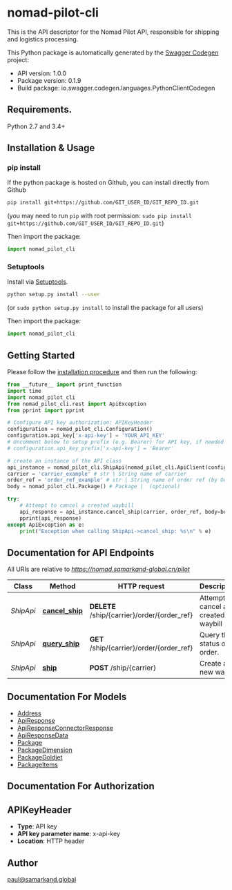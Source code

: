 # nomad-pilot-cli
This is the API descriptor for the Nomad Pilot API, responsible for shipping and logistics processing.

This Python package is automatically generated by the [Swagger Codegen](https://github.com/swagger-api/swagger-codegen) project:

- API version: 1.0.0
- Package version: 0.1.9
- Build package: io.swagger.codegen.languages.PythonClientCodegen

## Requirements.

Python 2.7 and 3.4+

## Installation & Usage
### pip install

If the python package is hosted on Github, you can install directly from Github

```sh
pip install git+https://github.com/GIT_USER_ID/GIT_REPO_ID.git
```
(you may need to run `pip` with root permission: `sudo pip install git+https://github.com/GIT_USER_ID/GIT_REPO_ID.git`)

Then import the package:
```python
import nomad_pilot_cli 
```

### Setuptools

Install via [Setuptools](http://pypi.python.org/pypi/setuptools).

```sh
python setup.py install --user
```
(or `sudo python setup.py install` to install the package for all users)

Then import the package:
```python
import nomad_pilot_cli
```

## Getting Started

Please follow the [installation procedure](#installation--usage) and then run the following:

```python
from __future__ import print_function
import time
import nomad_pilot_cli
from nomad_pilot_cli.rest import ApiException
from pprint import pprint

# Configure API key authorization: APIKeyHeader
configuration = nomad_pilot_cli.Configuration()
configuration.api_key['x-api-key'] = 'YOUR_API_KEY'
# Uncomment below to setup prefix (e.g. Bearer) for API key, if needed
# configuration.api_key_prefix['x-api-key'] = 'Bearer'

# create an instance of the API class
api_instance = nomad_pilot_cli.ShipApi(nomad_pilot_cli.ApiClient(configuration))
carrier = 'carrier_example' # str | String name of carrier
order_ref = 'order_ref_example' # str | String name of order ref (by Odoo)
body = nomad_pilot_cli.Package() # Package |  (optional)

try:
    # Attempt to cancel a created waybill
    api_response = api_instance.cancel_ship(carrier, order_ref, body=body)
    pprint(api_response)
except ApiException as e:
    print("Exception when calling ShipApi->cancel_ship: %s\n" % e)

```

## Documentation for API Endpoints

All URIs are relative to *https://nomad.samarkand-global.cn/pilot*

Class | Method | HTTP request | Description
------------ | ------------- | ------------- | -------------
*ShipApi* | [**cancel_ship**](docs/ShipApi.md#cancel_ship) | **DELETE** /ship/{carrier}/order/{order_ref} | Attempt to cancel a created waybill
*ShipApi* | [**query_ship**](docs/ShipApi.md#query_ship) | **GET** /ship/{carrier}/order/{order_ref} | Query the status of an order.
*ShipApi* | [**ship**](docs/ShipApi.md#ship) | **POST** /ship/{carrier} | Create a new waybill


## Documentation For Models

 - [Address](docs/Address.md)
 - [ApiResponse](docs/ApiResponse.md)
 - [ApiResponseConnectorResponse](docs/ApiResponseConnectorResponse.md)
 - [ApiResponseData](docs/ApiResponseData.md)
 - [Package](docs/Package.md)
 - [PackageDimension](docs/PackageDimension.md)
 - [PackageGoldjet](docs/PackageGoldjet.md)
 - [PackageItems](docs/PackageItems.md)


## Documentation For Authorization


## APIKeyHeader

- **Type**: API key
- **API key parameter name**: x-api-key
- **Location**: HTTP header


## Author

paul@samarkand.global

